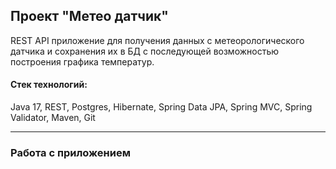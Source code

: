 <h2>Проект "Метео датчик"</h2>

REST API приложение для получения данных с метеорологического датчика и сохранения их в БД с последующей возможностью построения графика температур.

#### Стек технологий: 
Java 17, REST, Postgres, Hibernate, Spring Data JPA, Spring MVC, Spring Validator, Maven, Git

---

<h3>Работа с приложением</h3>
